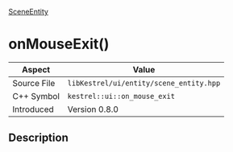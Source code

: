 [SceneEntity](index)
# onMouseExit()
| Aspect | Value |
| --- | --- |
| Source File | `libKestrel/ui/entity/scene_entity.hpp` |
| C++ Symbol | `kestrel::ui::on_mouse_exit` |
| Introduced | Version 0.8.0 |
## Description

